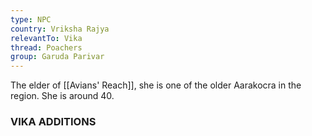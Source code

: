 ```yaml
---
type: NPC
country: Vriksha Rajya
relevantTo: Vika
thread: Poachers
group: Garuda Parivar
---
```


The elder of [[Avians' Reach]], she is one of the older Aarakocra in the region. She is around 40. 


### VIKA ADDITIONS